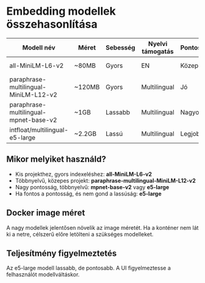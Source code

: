 # Embedding modellek összehasonlítása

| Modell név                              | Méret   | Sebesség | Nyelvi támogatás | Pontosság |          Megjegyzés         |
|-----------------------------------------|---------|----------|------------------|-----------|-----------------------------|
| all-MiniLM-L6-v2                        | ~80MB   | Gyors    | EN               | Közepes   | Alapértelmezett, kis méret  |
| paraphrase-multilingual-MiniLM-L12-v2   | ~120MB  | Gyors    | Multilingual     | Jó        | Jelenlegi default           |
| paraphrase-multilingual-mpnet-base-v2   | ~1GB    | Lassabb  | Multilingual     | Nagyon jó | Nagyobb memória igény       |
| intfloat/multilingual-e5-large          | ~2.2GB  | Lassú    | Multilingual     | Legjobb   | Nagy, pontos, lassú         |

## Mikor melyiket használd?
- Kis projekthez, gyors indexeléshez: **all-MiniLM-L6-v2**
- Többnyelvű, közepes projekt: **paraphrase-multilingual-MiniLM-L12-v2**
- Nagy pontosság, többnyelvű: **mpnet-base-v2** vagy **e5-large**
- Ha fontos a pontosság, és nem gond a lassúság: **e5-large**

## Docker image méret
A nagy modellek jelentősen növelik az image méretét. Ha a konténer nem lát ki a netre, célszerű előre letölteni a szükséges modelleket.

## Teljesítmény figyelmeztetés
Az e5-large modell lassabb, de pontosabb. A UI figyelmeztesse a felhasználót modellváltáskor.
